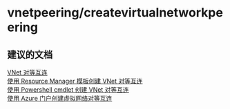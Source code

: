 <properties
    pageTitle="vnetpeering/createvirtualnetworkpeering"
    description="vnetpeering/createvirtualnetworkpeering"
    service="microsoft.network"
    resource="virtualnetworks"
    authors="radwiv"
    displayOrder=""
    selfHelpType="generic"
    supportTopicIds="32547243"
    resourceTags=""
    productPesIds="15526"
    cloudEnvironments="public"
/>


# <a name="vnetpeeringcreatevirtualnetworkpeering"></a>vnetpeering/createvirtualnetworkpeering

## <a name="recommended-documents"></a>**建议的文档**
[VNet 对等互连](https://docs.microsoft.com/azure/virtual-network/virtual-network-peering-overview)<br>
[使用 Resource Manager 模板创建 VNet 对等互连](https://docs.microsoft.com/azure/virtual-network/virtual-networks-create-vnetpeering-arm-template-click)<br>
[使用 Powershell cmdlet 创建 VNet 对等互连](https://docs.microsoft.com/azure/virtual-network/virtual-networks-create-vnetpeering-arm-ps)<br>
[使用 Azure 门户创建虚拟网络对等互连](https://docs.microsoft.com/azure/virtual-network/virtual-networks-create-vnetpeering-arm-portal)


